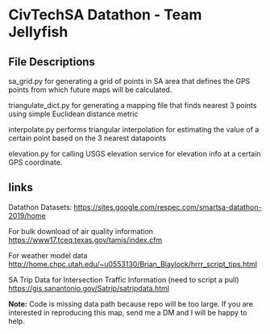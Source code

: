 # CivTechSA Datathon - Team Jellyfish 

## File Descriptions
sa_grid.py
for generating a grid of points in SA area that defines the GPS points from which future maps will be calculated.

triangulate_dict.py
for generating a mapping file that finds nearest 3 points using simple Euclidean distance metric

interpolate.py
performs triangular interpolation for estimating the value of a certain point based on the 3 nearest datapoints

elevation.py
for calling USGS elevation service for elevation info at a certain GPS coordinate.

## links
Datathon Datasets:
https://sites.google.com/respec.com/smartsa-datathon-2019/home

For bulk download of air quality information
https://www17.tceq.texas.gov/tamis/index.cfm

For weather model data
http://home.chpc.utah.edu/~u0553130/Brian_Blaylock/hrrr_script_tips.html

SA Trip Data for Intersection Traffic Information (need to script a pull)
https://gis.sanantonio.gov/Satrip/satripdata.html

**Note:** Code is missing data path because repo will be too large. If you are interested in reproducing this map, send me a DM and I will be happy to help.
